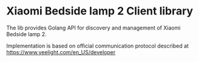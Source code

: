 # Xiaomi Bedside lamp 2 Client library

The lib provides Golang API for discovery and management of Xiaomi Bedside lamp 2. 

Implementation is based on official communication protocol described at https://www.yeelight.com/en_US/developer